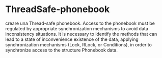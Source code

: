 # ThreadSafe-phonebook
creare una
Thread-safe phonebook. Access to the phonebook must be regulated by appropriate
synchronization mechanisms to avoid data inconsistency situations.
It is necessary to identify the methods that can lead to a state of inconvenience
existence of the data, applying synchronization mechanisms
(Lock, RLock, or Conditions), in order to synchronize access to the structure
Phonebook data.
